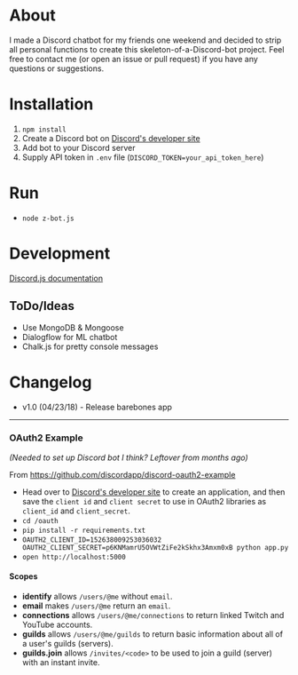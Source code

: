 # About
I made a Discord chatbot for my friends one weekend and decided to strip all personal functions to create this skeleton-of-a-Discord-bot project. Feel free to contact me (or open an issue or pull request) if you have any questions or suggestions.

# Installation

1. `npm install`
1. Create a Discord bot on [Discord's developer site](https://discordapp.com/developers/applications/me)
1. Add bot to your Discord server
1. Supply API token in `.env` file (`DISCORD_TOKEN=your_api_token_here`)

# Run

- `node z-bot.js`

# Development

[Discord.js documentation](https://discord.js.org/#/docs/main/stable/general/welcome)

## ToDo/Ideas

- Use MongoDB & Mongoose
- Dialogflow for ML chatbot
- Chalk.js for pretty console messages

# Changelog
- v1.0 (04/23/18) - Release barebones app

---

### OAuth2 Example
*(Needed to set up Discord bot I think? Leftover from months ago)*

From https://github.com/discordapp/discord-oauth2-example

- Head over to [Discord's developer site](https://discordapp.com/developers/applications/me) to create an application, and then save the `client id` and `client secret` to use in OAuth2 libraries as `client_id` and `client_secret`.
- `cd /oauth`
- `pip install -r requirements.txt`
- `OAUTH2_CLIENT_ID=152638009253036032 OAUTH2_CLIENT_SECRET=p6KNMamrU5OVWtZiFe2kSkhx3Amxm0xB python app.py`
- `open http://localhost:5000`

#### Scopes

- **identify** allows `/users/@me` without `email`.
- **email** makes `/users/@me` return an `email`.
- **connections** allows `/users/@me/connections` to return linked Twitch and YouTube accounts.
- **guilds** allows `/users/@me/guilds` to return basic information about all of a user's guilds (servers).
- **guilds.join** allows `/invites/<code>` to be used to join a guild (server) with an instant invite.

